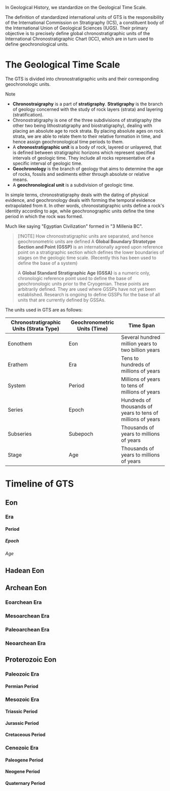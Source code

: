 In Geological History, we standardize on the Geological Time Scale.

The definition of standardized international units of GTS is the responsibility of the International Commission on Stratigraphy (ICS), a constituent body of the International Union of Geological Sciences (IUGS). Their primary objective is to precisely define global chronostratigraphic units of the International Chronostratigraphic Chart (ICC), which are in turn used to define geochronological units.
# The Geological Time Scale
The GTS is divided into chronostratigraphic units and their corresponding geochronologic units.

> [!NOTE]
> - **Chronostraigraphy** is a part of **stratigraphy**. **Stratigraphy** is the branch of geology concerned with the study of rock layers (strata) and layering (stratification).
> - Chronostratigraphy is one of the three subdivisions of stratigraphy (the other two being lithostratigraphy and biostratigraphy), dealing with placing an absolute age to rock strata. By placing absolute ages on rock strata, we are able to relate them to their relative formation in time, and hence assign geochronological time periods to them.
> - A **chronostratigraphic unit** is a body of rock, layered or unlayered, that is defined between stratigraphic horizons which represent specified intervals of geologic time. They include all rocks representative of a specific interval of geologic time.
> - **Geochronology** is the branch of geology that aims to determine the age of rocks, fossils and sediments either through absolute or relative means.
> - A **geochronological unit** is a subdivision of geologic time.

In simple terms, chronostratigraphy deals with the dating of physical evidence, and geochronology deals with forming the temporal evidence extrapolated from it. In other words, chronostatigraphic units define a rock's identity according to age, while geochronographic units define the time period in which the rock was formed.

Much like saying "Egyptian Civilization" formed in "3 Millenia BC".

> [!NOTE] How chronostratigraphic units are separated, and hence geochronometric units are defined
> A **Global Boundary Stratotype Section and Point (GSSP)** is an internationally agreed upon reference point on a stratigraphic section which defines the lower boundaries of stages on the geologic time scale. (Recently this has been used to define the base of a system)
> 
> A **Global Standard Stratigraphic Age (GSSA)** is a numeric only, chronologic reference point used to define the base of geochronologic units prior to the Cryogenian. These points are arbitrarily defined. They are used where GSSPs have not yet been established. Research is ongoing to define GSSPs for the base of all units that are currently defined by GSSAs. 

The units used in GTS are as follows:

| Chronostratigraphic Units (Strata Type) | Geochronometric Units (Time) | Time Span                                                   |
| --------------------------------------- | ---------------------------- | ----------------------------------------------------------- |
| Eonothem                                | Eon                          | Several hundred million years to two billion years          |
| Erathem                                 | Era                          | Tens to hundreds of millions of years                       |
| System                                  | Period                       | Millions of years to tens of millions of years              |
| Series                                  | Epoch                        | Hundreds of thousands of years to tens of millions of years |
| Subseries                               | Subepoch                     | Thousands of years to millions of years                     |
| Stage                                   | Age                          | Thousands of years to millions of years                     |
# Timeline of GTS
## Eon
### Era
#### Period
##### Epoch
###### Age

## Hadean Eon

## Archean Eon
### Eoarchean Era
### Mesoarchean Era
### Paleoarchean Era
### Neoarchean Era
## Proterozoic Eon
### Paleozoic Era

#### Permian Period

#### 
### Mesozoic Era
#### Triassic Period
#### Jurassic Period
#### Cretaceous Period
### Cenozoic Era
#### Paleogene Period
#### Neogene Period
#### Quaternary Period

